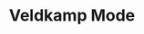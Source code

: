 ---
title: "Veldkamp Mode"
url: /recklinghausen/veldkamp-mode-augustinessenstrasse/
shop: Kleidung
---